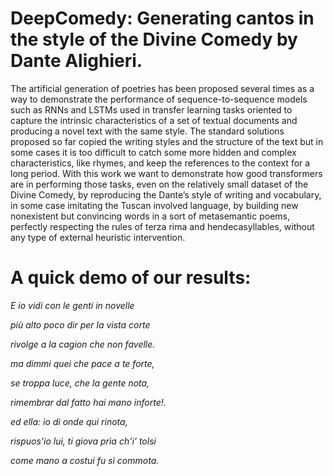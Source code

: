 # DeepComedy: Generating cantos in the style of the Divine Comedy by Dante Alighieri. 

The artificial generation of poetries has been proposed several times as a way
to demonstrate the performance of sequence-to-sequence models such as RNNs and
LSTMs used in transfer learning tasks oriented to capture the intrinsic characteristics of a
set of textual documents and producing a novel text with the same style. The standard
solutions proposed so far copied the writing styles and the structure of the text but in some
cases it is too difficult to catch some more hidden and complex characteristics, like rhymes,
and keep the references to the context for a long period. With this work we want to
demonstrate how good transformers are in performing those tasks, even on the relatively
small dataset of the Divine Comedy, by reproducing the Dante’s style of writing and
vocabulary, in some case imitating the Tuscan involved language, by building new
nonexistent but convincing words in a sort of metasemantic poems, perfectly respecting the
rules of terza rima and hendecasyllables, without any type of external heuristic
intervention.

# A quick demo of our results:

  
  *E io vidi con le genti in novelle*
  
  *più alto poco dir per la vista corte*
  
  *rivolge a la cagion che non favelle.*





  *ma dimmi quei che pace a te forte,*

  *se troppa luce, che la gente nota,*

  *rimembrar dal fatto hai mano inforte!.*





  *ed ella: io di onde qui rinota,*

  *rispuos'io lui, ti giova prìa ch'i' tolsi*

  *come mano a costui fu sì commota.*


